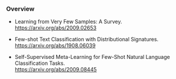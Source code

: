 ### Overview  
- Learning from Very Few Samples: A Survey.  
https://arxiv.org/abs/2009.02653  

- Few-shot Text Classification with Distributional Signatures.  
https://arxiv.org/abs/1908.06039

- Self-Supervised Meta-Learning for Few-Shot Natural Language Classification Tasks.  
https://arxiv.org/abs/2009.08445

